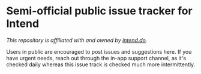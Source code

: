 # Semi-official public issue tracker for Intend

*This repository is affiliated with and owned by [intend.do](https://intend.do/).*

Users in public are encouraged to post issues and suggestions here. If you have urgent needs, reach out through the in-app support channel, as it's checked daily whereas this issue track is checked much more intermittently.
